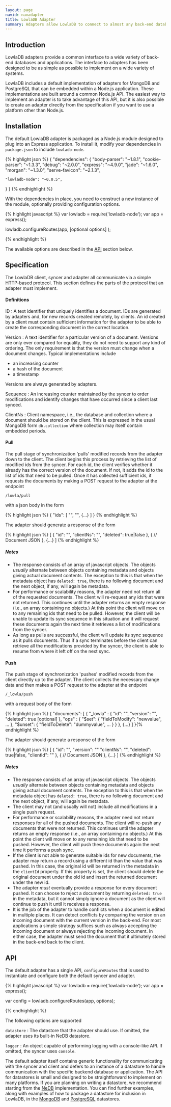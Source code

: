 ```yaml
---
layout: page
navid: navadapter
title: LowlaDB Adapter
summary: Adapters allow LowlaDB to connect to almost any back-end database or application. 
---
```


<div id="Intro">

## Introduction ##
LowlaDB adapters provide a common interface to a wide variety of back-end databases and applications. The interface to adapters has been designed to be as simple as possible to implement on a wide variety of systems.

LowlaDB includes a default implementation of adapters for MongoDB and PostgreSQL that can be embedded within a Node.js application. These implementations are built around a common Node.js API. The easiest way to implement an adapter is to take advantage of this API, but it is also possible to create an adapter directly from the specification if you want to use a platform other than Node.js.

</div>
<div id="Install">
  
## Installation ##
The default LowlaDB adapter is packaged as a Node.js module designed to plug into an Express application. To install it, modify your dependencies in `package.json` to include `lowladb-node`.

{% highlight json %}
{
  "dependencies": {
    "body-parser": "~1.8.1",
    "cookie-parser": "~1.3.3",
    "debug": "~2.0.0",
    "express": "~4.9.0",
    "jade": "~1.6.0",
    "morgan": "~1.3.0",
    "serve-favicon": "~2.1.3",
    
    "lowladb-node": "~0.0.5",
  }
}
{% endhighlight %}

With the dependencies in place, you need to construct a new instance of the module, optionally providing configuration options.

{% highlight javascript %}
var lowladb = require('lowladb-node');
var app = express();

lowladb.configureRoutes(app, [optional options] );

{% endhighlight %}

The available options are described in the [API](#API) section below.

</div>
<div id="Spec">

## Specification ##
The LowlaDB client, syncer and adapter all communicate via a simple HTTP-based protocol. This section defines the parts of the protocol that an adapter must implement.

<div id="SpecDefs">

#### Definitions ####
ID
: A text identifier that uniquely identifies a document. IDs are generated by adapters and, for new records created remotely, by clients. An id created by a client must contain sufficient information for the adapter to be able to create the corresponding document in the correct location.

Version
: A text identifier for a particular version of a document. Versions are only ever compared for equality, they do not need to support any kind of ordering. The only requirement is that the version must change when a document changes. Typical implementations include

* an increasing counter
* a hash of the document
* a timestamp

Versions are always generated by adapters.

Sequence
: An increasing counter maintained by the syncer to order modifications and identify changes that have occurred since a client last synced.

ClientNs
: Client namespace, i.e., the database and collection where a document should be stored on the client. This is expressed in the usual MongoDB form `db.collection` where collection may itself contain embedded periods.

</div>
<div id="SpecPull">

#### Pull ####
The pull stage of synchronization 'pulls' modified records from the adapter down to the client. The client begins this process by retrieving the list of modified ids from the syncer. For each id, the client verifies whether it already has the correct version of the document. If not, it adds the id to the list of ids that need to be pulled. Once it has collected sufficient ids, it requests the documents by making a POST request to the adapter at the endpoint

```
/lowla/pull
```

with a json body in the form

{% highlight json %}
{
  "ids": [
    "<id>", "<id>", {...}
  ]
}
{% endhighlight %}

The adapter should generate a response of the form

{% highlight json %}
[
  {
    "id": "<id>",
    "clientNs": "<clientNs>",
    "deleted": true|false
  },
  {
    // Document JSON
  },
  {...}
]
{% endhighlight %}

##### Notes #####
* The response consists of an array of javascript objects. The objects *usually* alternate between objects containing metadata and objects giving actual document contents. The exception to this is that when the metadata object has `deleted: true`, there is no following document and the next object, if any, will again be metadata.
* For performance or scalability reasons, the adapter need not return all of the requested documents. The client will re-request any ids that were not returned. This continues until the adapter returns an empty response (i.e., an array containing no objects.) At this point the client will move on to any remaining ids that need to be pulled. However, the client will be unable to update its sync sequence in this situation and it will request these documents again the next time it retrieves a list of modifications from the syncer.
* As long as pulls are successful, the client will update its sync sequence as it pulls documents. Thus if a sync terminates before the client can retrieve all the modifications provided by the syncer, the client is able to resume from where it left off on the next sync.

</div>
<div id="SpecPush">

#### Push ####
The push stage of synchronization 'pushes' modified records from the client directly up to the adapter. The client collects the necessary change data and then makes a POST request to the adapter at the endpoint

```
/_lowla/push
```

with a request body of the form

{% highlight json %}
{
  "documents": [
    {
      "_lowla" : {
        "id": "<id>",
        "version": "<version>",
        "deleted": true [optional]
      },
      "ops" : {
        "$set": {
          "fieldToModify": "newvalue",
          ...
        },
        "$unset": {
          "fieldToDelete": "dummyvalue",
          ...
        }
      }
    },
    {...}
  ]
}{% endhighlight %}

The adapter should generate a response of the form

{% highlight json %}
[
  {
    "id": "<id>",
    "version": "<version>"
    "clientNs": "<clientNs>",
    "deleted": true|false,
	"clientId": "<id that was pushed>"
  },
  {
    // Document JSON
  },
  {...}
]
{% endhighlight %}

##### Notes #####
* The response consists of an array of javascript objects. The objects *usually* alternate between objects containing metadata and objects giving actual document contents. The exception to this is that when the metadata object has `deleted: true`, there is no following document and the next object, if any, will again be metadata.
* The client may not (and usually will not) include all modifications in a single push request.
* For performance or scalability reasons, the adapter need not return responses for all of the pushed documents. The client will re-push any documents that were not returned. This continues until the adapter returns an empty response (i.e., an array containing no objects.) At this point the client will move on to any remaining ids that need to be pushed. However, the client will push these documents again the next time it performs a push sync.
* If the client is not able to generate suitable ids for new documents, the adapter may return a record using a different id than the value that was pushed. In this case, the original id will be returned in the metadata in the `clientId` property. If this property is set, the client should delete the original document under the old id and insert the returned document under the new id.
* The adapter *must* eventually provide a response for every document pushed. It can choose to reject a document by returning `deleted: true` in the metadata, but it cannot simply ignore a document as the client will continue to push it until it receives a response.
* It is the job of the adapter to handle conflicts when a document is edited in multiple places. It can detect conflicts by comparing the version on an incoming document with the current version in the back-end. For most applications a simple strategy suffices such as always accepting the incoming document or always rejecting the incoming document. In either case, the adapter must send the document that it ultimately stored in the back-end back to the client.

</div>
</div>

<div id="API">
	
## API ##
The default adapter has a single API, `configureRoutes` that is used to instantiate and configure both the default syncer and adapter.

{% highlight javascript %}
var lowladb = require('lowladb-node');
var app = express();

var config = lowladb.configureRoutes(app, options);

{% endhighlight %}

The following options are supported

`datastore`
: The datastore that the adapter should use. If omitted, the adapter uses its built-in NeDB datastore.

`logger`
: An object capable of performing logging with a console-like API. If omitted, the syncer uses `console`.

The default adapter itself contains generic functionality for communicating with the syncer and client and defers to an instance of a datastore to handle communication with the specific backend database or application. The API for datastores is small and designed to be straightforward to implement on many platforms. If you are planning on writing a datastore, we recommend starting from the [NeDB](https://github.com/lowla/lowladb-node/blob/master/lib/nedb.js) implementation. You can find further examples, along with examples of how to package a datastore for inclusion in LowlaDB, in the [MongoDB](https://github.com/lowla/lowladb-node-mongo) and [PostgreSQL](https://github.com/lowla/lowladb-node-postgresql) datastores. 

</div>